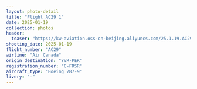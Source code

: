 ```yaml
---
layout: photo-detail
title: "Flight AC29 1"
date: 2025-01-19
collection: photos
header:
  teaser: "https://kw-aviation.oss-cn-beijing.aliyuncs.com/25.1.19.AC29_1.jpg"
shooting_date: 2025-01-19
flight_number: "AC29"
airline: "Air Canada"
origin_destination: "YVR-PEK"
registration_number: "C-FRSR"
aircraft_type: "Boeing 787-9"
livery: "-"
---
```


